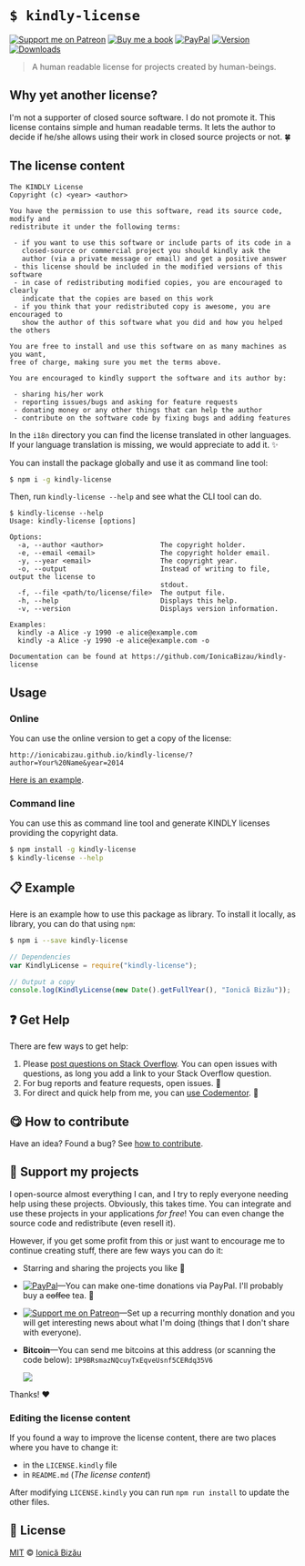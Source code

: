 
# `$ kindly-license`

 [![Support me on Patreon][badge_patreon]][patreon] [![Buy me a book][badge_amazon]][amazon] [![PayPal][badge_paypal_donate]][paypal-donations] [![Version](https://img.shields.io/npm/v/kindly-license.svg)](https://www.npmjs.com/package/kindly-license) [![Downloads](https://img.shields.io/npm/dt/kindly-license.svg)](https://www.npmjs.com/package/kindly-license)

> A human readable license for projects created by human-beings.

## Why yet another license?

I'm not a supporter of closed source software. I do not promote it. This license contains simple and human readable terms. It lets the author to decide if he/she allows using their work in closed source projects or not. :four_leaf_clover:

## The license content
```
The KINDLY License
Copyright (c) <year> <author>

You have the permission to use this software, read its source code, modify and
redistribute it under the following terms:

 - if you want to use this software or include parts of its code in a
   closed-source or commercial project you should kindly ask the
   author (via a private message or email) and get a positive answer
 - this license should be included in the modified versions of this software
 - in case of redistributing modified copies, you are encouraged to clearly
   indicate that the copies are based on this work
 - if you think that your redistributed copy is awesome, you are encouraged to
   show the author of this software what you did and how you helped the others

You are free to install and use this software on as many machines as you want,
free of charge, making sure you met the terms above.

You are encouraged to kindly support the software and its author by:

 - sharing his/her work
 - reporting issues/bugs and asking for feature requests
 - donating money or any other things that can help the author
 - contribute on the software code by fixing bugs and adding features
```

In the `i18n` directory you can find the license translated in other languages. If your language translation is missing, we would appreciate to add it. :sparkles:


You can install the package globally and use it as command line tool:


```sh
$ npm i -g kindly-license
```


Then, run `kindly-license --help` and see what the CLI tool can do.


```
$ kindly-license --help
Usage: kindly-license [options]

Options:
  -a, --author <author>              The copyright holder.
  -e, --email <email>                The copyright holder email.
  -y, --year <email>                 The copyright year.
  -o, --output                       Instead of writing to file, output the license to
                                     stdout.
  -f, --file <path/to/license/file>  The output file.
  -h, --help                         Displays this help.
  -v, --version                      Displays version information.

Examples:
  kindly -a Alice -y 1990 -e alice@example.com
  kindly -a Alice -y 1990 -e alice@example.com -o

Documentation can be found at https://github.com/IonicaBizau/kindly-license
```

## Usage
### Online

You can use the online version to get a copy of the license:

```
http://ionicabizau.github.io/kindly-license/?author=Your%20Name&year=2014
```

[Here is an example](http://ionicabizau.github.io/kindly-license/?author=Ionic%C4%83%20Biz%C4%83u&year=2014).

### Command line

You can use this as command line tool and generate KINDLY licenses providing the copyright data.

```sh
$ npm install -g kindly-license
$ kindly-license --help
```

## :clipboard: Example


Here is an example how to use this package as library. To install it locally, as library, you can do that using `npm`:

```sh
$ npm i --save kindly-license
```



```js
// Dependencies
var KindlyLicense = require("kindly-license");

// Output a copy
console.log(KindlyLicense(new Date().getFullYear(), "Ionică Bizău"));
```

## :question: Get Help

There are few ways to get help:

 1. Please [post questions on Stack Overflow](https://stackoverflow.com/questions/ask). You can open issues with questions, as long you add a link to your Stack Overflow question.
 2. For bug reports and feature requests, open issues. :bug:
 3. For direct and quick help from me, you can [use Codementor](https://www.codementor.io/johnnyb). :rocket:


## :yum: How to contribute
Have an idea? Found a bug? See [how to contribute][contributing].


## :sparkling_heart: Support my projects

I open-source almost everything I can, and I try to reply everyone needing help using these projects. Obviously,
this takes time. You can integrate and use these projects in your applications *for free*! You can even change the source code and redistribute (even resell it).

However, if you get some profit from this or just want to encourage me to continue creating stuff, there are few ways you can do it:

 - Starring and sharing the projects you like :rocket:
 - [![PayPal][badge_paypal]][paypal-donations]—You can make one-time donations via PayPal. I'll probably buy a ~~coffee~~ tea. :tea:
 - [![Support me on Patreon][badge_patreon]][patreon]—Set up a recurring monthly donation and you will get interesting news about what I'm doing (things that I don't share with everyone).
 - **Bitcoin**—You can send me bitcoins at this address (or scanning the code below): `1P9BRsmazNQcuyTxEqveUsnf5CERdq35V6`

    ![](https://i.imgur.com/z6OQI95.png)

Thanks! :heart:


### Editing the license content

If you found a way to improve the license content, there are two places where you have to change it:


 - in the `LICENSE.kindly` file
 - in `README.md` (*The license content*)


After modifying `LICENSE.kindly` you can run `npm run install` to update the other files.



## :scroll: License

[MIT][license] © [Ionică Bizău][website]

[badge_patreon]: http://ionicabizau.github.io/badges/patreon.svg
[badge_amazon]: http://ionicabizau.github.io/badges/amazon.svg
[badge_paypal]: http://ionicabizau.github.io/badges/paypal.svg
[badge_paypal_donate]: http://ionicabizau.github.io/badges/paypal_donate.svg
[patreon]: https://www.patreon.com/ionicabizau
[amazon]: http://amzn.eu/hRo9sIZ
[paypal-donations]: https://www.paypal.com/cgi-bin/webscr?cmd=_s-xclick&hosted_button_id=RVXDDLKKLQRJW
[donate-now]: http://i.imgur.com/6cMbHOC.png

[license]: http://showalicense.com/?fullname=Ionic%C4%83%20Biz%C4%83u%20%3Cbizauionica%40gmail.com%3E%20(https%3A%2F%2Fionicabizau.net)&year=2015#license-mit
[website]: https://ionicabizau.net
[contributing]: /CONTRIBUTING.md
[docs]: /DOCUMENTATION.md
